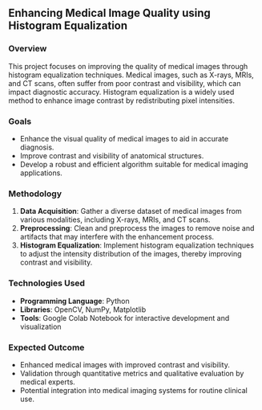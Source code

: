 ## Enhancing Medical Image Quality using Histogram Equalization

### Overview
This project focuses on improving the quality of medical images through histogram equalization techniques. Medical images, such as X-rays, MRIs, and CT scans, often suffer from poor contrast and visibility, which can impact diagnostic accuracy. Histogram equalization is a widely used method to enhance image contrast by redistributing pixel intensities.

### Goals
- Enhance the visual quality of medical images to aid in accurate diagnosis.
- Improve contrast and visibility of anatomical structures.
- Develop a robust and efficient algorithm suitable for medical imaging applications.
  
### Methodology
1. **Data Acquisition**: Gather a diverse dataset of medical images from various modalities, including X-rays, MRIs, and CT scans.
2. **Preprocessing**: Clean and preprocess the images to remove noise and artifacts that may interfere with the enhancement process.
3. **Histogram Equalization**: Implement histogram equalization techniques to adjust the intensity distribution of the images, thereby improving contrast and visibility.
  
### Technologies Used
- **Programming Language**: Python
- **Libraries**: OpenCV, NumPy, Matplotlib
- **Tools**: Google Colab Notebook for interactive development and visualization
  
### Expected Outcome
- Enhanced medical images with improved contrast and visibility.
- Validation through quantitative metrics and qualitative evaluation by medical experts.
- Potential integration into medical imaging systems for routine clinical use.

